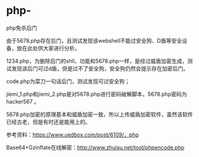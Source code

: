 # php-
php免杀后门

由于5678.php存在后门，且测试发现该webshell不能过安全狗、D盾等安全设备，放在此处供大家进行分析。

1234.php，为删除后门的shll，功能和5678.php一样，是经过威盾加密生成，测试发现该后门可过d盾，但是过不了安全狗，安全狗仍然会提示存在加密后门。

code.php为菜刀一句话后门，测试发现可过安全狗；

jiemi_1.php和jiemi_2.php是对5678.php进行密码破解脚本，5678.php密码为hacker567 。

5678.php加密的原理基本和威盾加密一致，所以上传威盾加密软件，虽然该软件已经古老，但是有时还是能用上的。

参考资料：https://www.uedbox.com/post/6109/，php 

Base64+Gzinflate在线解密：http://www.zhuisu.net/tool/phpencode.php


